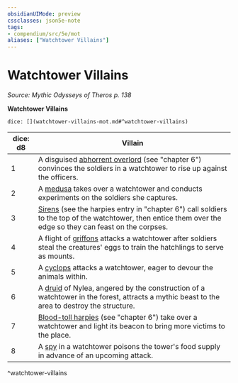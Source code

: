 ```yaml
---
obsidianUIMode: preview
cssclasses: json5e-note
tags:
- compendium/src/5e/mot
aliases: ["Watchtower Villains"]
---
```

# Watchtower Villains
*Source: Mythic Odysseys of Theros p. 138* 

**Watchtower Villains**

`dice: [](watchtower-villains-mot.md#^watchtower-villains)`

| dice: d8 | Villain |
|----------|---------|
| 1 | A disguised [abhorrent overlord](2-Mechanics/CLI/bestiary/fiend/abhorrent-overlord-mot.md) (see "chapter 6") convinces the soldiers in a watchtower to rise up against the officers. |
| 2 | A [medusa](2-Mechanics/CLI/bestiary/monstrosity/medusa.md) takes over a watchtower and conducts experiments on the soldiers she captures. |
| 3 | [Sirens](2-Mechanics/CLI/bestiary/npc/siren-tftyp.md) (see the harpies entry in "chapter 6") call soldiers to the top of the watchtower, then entice them over the edge so they can feast on the corpses. |
| 4 | A flight of [griffons](2-Mechanics/CLI/bestiary/monstrosity/griffon.md) attacks a watchtower after soldiers steal the creatures' eggs to train the hatchlings to serve as mounts. |
| 5 | A [cyclops](2-Mechanics/CLI/bestiary/giant/cyclops.md) attacks a watchtower, eager to devour the animals within. |
| 6 | A [druid](2-Mechanics/CLI/bestiary/humanoid/druid.md) of Nylea, angered by the construction of a watchtower in the forest, attracts a mythic beast to the area to destroy the structure. |
| 7 | [Blood-toll harpies](2-Mechanics/CLI/bestiary/monstrosity/blood-toll-harpy-mot.md) (see "chapter 6") take over a watchtower and light its beacon to bring more victims to the place. |
| 8 | A [spy](2-Mechanics/CLI/bestiary/humanoid/spy.md) in a watchtower poisons the tower's food supply in advance of an upcoming attack. |
^watchtower-villains